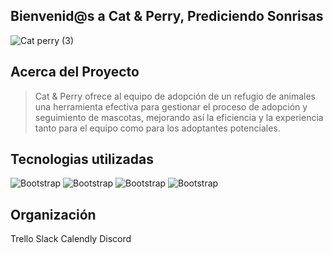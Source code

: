 ## Bienvenid@s a Cat & Perry, Prediciendo Sonrisas 
![Cat   perry (3)](https://github.com/No-Country/c16-102-t-data-bi/assets/159388590/f27af524-c140-427d-a1c2-09ee79bdd6d9)

## Acerca del Proyecto

> Cat & Perry ofrece al equipo de adopción de un refugio de animales una herramienta efectiva para gestionar el proceso de adopción y seguimiento de mascotas, mejorando así la eficiencia y la experiencia tanto para el equipo como para los adoptantes potenciales.

## Tecnologias utilizadas
 
![Bootstrap](https://img.shields.io/badge/-PostgreSQL-05122A?style=flat-square&logo=PostgreSQL&color=353538) 
![Bootstrap](https://img.shields.io/badge/-SQL-05122A?style=flat-square&logo=PostgreSQL&color=353535) 
![Bootstrap](https://img.shields.io/badge/-Python-05122A?style=flat-square&logo=Python&color=353538)
![Bootstrap](https://img.shields.io/badge/-PowerBi-05122A?style=flat-square&logo=Python&color=353538)


## Organización
Trello
Slack
Calendly
Discord


